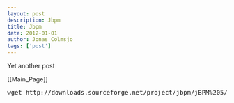 ```yaml
---
layout: post
description: Jbpm
title: Jbpm
date: 2012-01-01
author: Jonas Colmsjo
tags: ['post']
---
```


Yet another post





[[Main_Page]]



<pre>
wget http://downloads.sourceforge.net/project/jbpm/jBPM%205/jbpm-5.2.0.Final/jbpm-5.2.0.Final-installer-full.zip?r=http%3A%2F%2Fsourceforge.net%2Fprojects%2Fjbpm%2Ffiles%2FjBPM%25205%2F&ts=1330426374&use_mirror=dfn



</pre>
